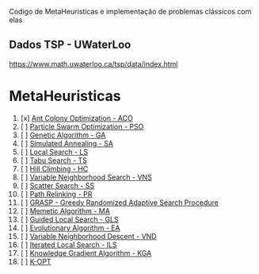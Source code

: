 Codigo de MetaHeuristicas e implementação de problemas clássicos com elas

## Dados TSP - UWaterLoo

https://www.math.uwaterloo.ca/tsp/data/index.html

# MetaHeuristicas

1. [x] [Ant Colony Optimization - ACO](/Ant%20Colony%20Optimization.md)
2. [ ] [Particle Swarm Optimization - PSO](/Particle%20Swarm%20Optimization.md)
3. [ ] [Genetic Algorithm - GA](/Genetic%20Algorithm.md)
4. [ ] [Simulated Annealing - SA](/Simulated%20Annealing.md)
5. [ ] [Local Search - LS](/Local%20Search.md)
6. [ ] [Tabu Search - TS](/Tabu%20Search.md)
7. [ ] [Hill Climbing - HC](/Hill%20Climbing.md)
8. [ ] [Variable Neighborhood Search - VNS](/Variable%20Neighborhood%20Search.md)
9. [ ] [Scatter Search - SS](/Scatter%20Search.md)
10. [ ] [Path Relinking - PR](/Path%20Relinking.md)
11. [ ] [GRASP - Greedy Randomized Adaptive Search Procedure](/GRASP.md)
12. [ ] [Memetic Algorithm - MA](/Memetic%20Algorithm.md)
13. [ ] [Guided Local Search - GLS](/Guided%20Local%20Search.md)
14. [ ] [Evolutionary Algorithm - EA](/Evolutionary%20Algorithm.md)
15. [ ] [Variable Neighborhood Descent - VND](/Variable%20Neighborhood%20Descent.md)
16. [ ] [Iterated Local Search - ILS](/Iterated%20Local%20Search.md)
17. [ ] [Knowledge Gradient Algorithm - KGA](/Knowledge%20Gradient%20Algorithm.md)
18. [ ] [K-OPT](/K-OPT.md)
